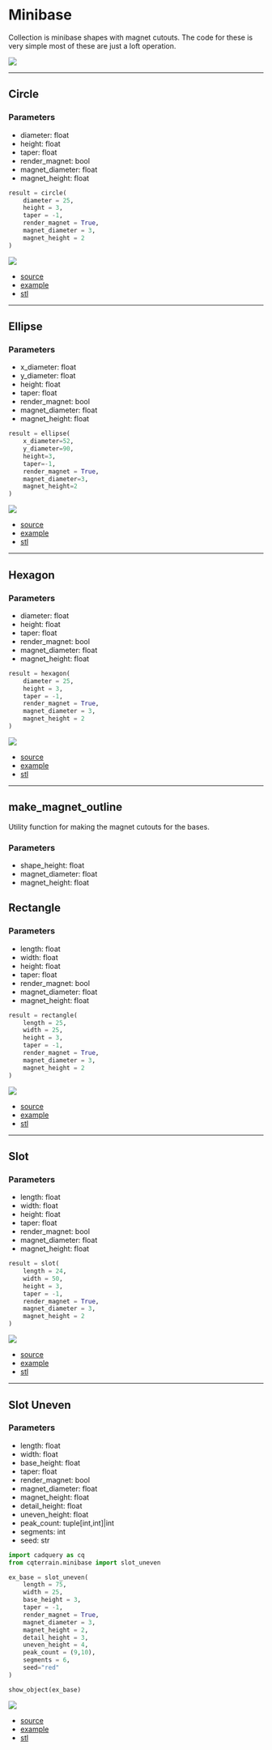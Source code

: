 # Minibase

Collection is minibase shapes with magnet cutouts. 
The code for these is very simple most of these are just a loft operation.

![](image/minibase/06.png)

---

## Circle
### Parameters
* diameter: float
* height: float
* taper: float
* render_magnet: bool
* magnet_diameter: float
* magnet_height: float

``` python
result = circle(
    diameter = 25, 
    height = 3, 
    taper = -1,
    render_magnet = True, 
    magnet_diameter = 3, 
    magnet_height = 2
)
```

![](image/minibase/01.png)<br />

* [source](../src/cqterrain/minibase/circle.py)
* [example](../example/minibase/circle.py)
* [stl](../stl/minibase_circle.stl)

---

## Ellipse
### Parameters
* x_diameter: float
* y_diameter: float
* height: float
* taper: float
* render_magnet: bool
* magnet_diameter: float
* magnet_height: float

``` python
result = ellipse(
    x_diameter=52, 
    y_diameter=90, 
    height=3, 
    taper=-1,
    render_magnet = True,  
    magnet_diameter=3, 
    magnet_height=2
)
```

![](image/minibase/02.png)<br />

* [source](../src/cqterrain/minibase/ellipse.py)
* [example](../example/minibase/ellipse.py)
* [stl](../stl/minibase_ellipse.stl)

---

## Hexagon
### Parameters
* diameter: float
* height: float
* taper: float
* render_magnet: bool
* magnet_diameter: float
* magnet_height: float

``` python
result = hexagon(
    diameter = 25,
    height = 3, 
    taper = -1,
    render_magnet = True,  
    magnet_diameter = 3, 
    magnet_height = 2
)
```

![](image/minibase/05.png)<br />

* [source](../src/cqterrain/minibase/hexagon.py)
* [example](../example/minibase/hexagon.py)
* [stl](../stl/minibase_hexagon.stl)

---

## make_magnet_outline
Utility function for making the magnet cutouts for the bases.

### Parameters
* shape_height: float 
* magnet_diameter: float
* magnet_height: float


## Rectangle
### Parameters
* length: float
* width: float
* height: float
* taper: float
* render_magnet: bool
* magnet_diameter: float
* magnet_height: float

``` python
result = rectangle(
    length = 25, 
    width = 25, 
    height = 3, 
    taper = -1,
    render_magnet = True,  
    magnet_diameter = 3, 
    magnet_height = 2
)
```

![](image/minibase/03.png)<br />

* [source](../src/cqterrain/minibase/rectangle.py)
* [example](../example/minibase/rectangle.py)
* [stl](../stl/minibase_rectangle.stl)

---

## Slot
### Parameters
* length: float 
* width: float 
* height: float 
* taper: float 
* render_magnet: bool
* magnet_diameter: float 
* magnet_height: float

``` python
result = slot(
    length = 24, 
    width = 50, 
    height = 3, 
    taper = -1,
    render_magnet = True,  
    magnet_diameter = 3, 
    magnet_height = 2
)
```

![](image/minibase/04.png)<br />

* [source](../src/cqterrain/minibase/slot.py)
* [example](../example/minibase/slot.py)
* [stl](../stl/minibase_slot.stl)
  
---

## Slot Uneven

### Parameters
* length: float
* width: float
* base_height: float
* taper: float
* render_magnet: bool  
* magnet_diameter: float 
* magnet_height: float
* detail_height: float
* uneven_height: float
* peak_count: tuple[int,int]|int
* segments: int
* seed: str

``` python
import cadquery as cq
from cqterrain.minibase import slot_uneven

ex_base = slot_uneven(
    length = 75,
    width = 25,
    base_height = 3,
    taper = -1,
    render_magnet = True,  
    magnet_diameter = 3, 
    magnet_height = 2,
    detail_height = 3,
    uneven_height = 4,
    peak_count = (9,10),
    segments = 6,
    seed="red"
)

show_object(ex_base)
```

![](image/minibase/07.png)<br />

* [source](../src/cqterrain/minibase/slot_uneven.py)
* [example](../example/minibase/slot_uneven.py)
* [stl](../stl/minibase_slot_uneven.stl)